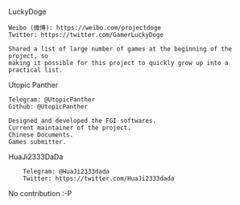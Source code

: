 LuckyDoge

	Weibo (微博): https://weibo.com/projectdoge
	Twitter: https://twitter.com/GamerLuckyDoge

	Shared a list of large number of games at the beginning of the project, so
	making it possible for this project to quickly grow up into a practical list.

Utopic Panther

	Telegram: @UtopicPanther
	Github: @UtopicPanther

	Designed and developed the FGI softwares.
	Current maintainer of the project.
	Chinese Documents.
	Games submitter.

HuaJi2333DaDa

        Telegram: @HuaJi2333dada
        Twitter: https://twitter.com/HuaJi2333dada
	
	
No contribution :-P


	
